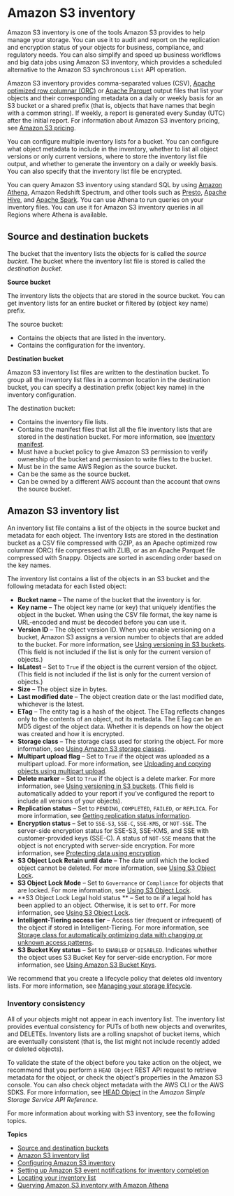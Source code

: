 # Amazon S3 inventory<a name="storage-inventory"></a>

Amazon S3 inventory is one of the tools Amazon S3 provides to help manage your storage\. You can use it to audit and report on the replication and encryption status of your objects for business, compliance, and regulatory needs\. You can also simplify and speed up business workflows and big data jobs using Amazon S3 inventory, which provides a scheduled alternative to the Amazon S3 synchronous `List` API operation\.

Amazon S3 inventory provides comma\-separated values \(CSV\), [Apache optimized row columnar \(ORC\)](https://orc.apache.org/) or [Apache Parquet](https://parquet.apache.org/) output files that list your objects and their corresponding metadata on a daily or weekly basis for an S3 bucket or a shared prefix \(that is, objects that have names that begin with a common string\)\. If weekly, a report is generated every Sunday \(UTC\) after the initial report\. For information about Amazon S3 inventory pricing, see [Amazon S3 pricing](https://aws.amazon.com/s3/pricing/)\.

You can configure multiple inventory lists for a bucket\. You can configure what object metadata to include in the inventory, whether to list all object versions or only current versions, where to store the inventory list file output, and whether to generate the inventory on a daily or weekly basis\. You can also specify that the inventory list file be encrypted\.

You can query Amazon S3 inventory using standard SQL by using [Amazon Athena](https://docs.aws.amazon.com/athena/latest/ug/what-is.html), Amazon Redshift Spectrum, and other tools such as [Presto](https://prestodb.io/), [Apache Hive](https://hive.apache.org/), and [Apache Spark](https://databricks.com/spark/about/)\. You can use Athena to run queries on your inventory files\. You can use it for Amazon S3 inventory queries in all Regions where Athena is available\. 

## Source and destination buckets<a name="storage-inventory-buckets"></a>

The bucket that the inventory lists the objects for is called the *source bucket*\. The bucket where the inventory list file is stored is called the *destination bucket*\. 

**Source bucket**

The inventory lists the objects that are stored in the source bucket\. You can get inventory lists for an entire bucket or filtered by \(object key name\) prefix\.

The source bucket:
+ Contains the objects that are listed in the inventory\.
+ Contains the configuration for the inventory\.

**Destination bucket**

Amazon S3 inventory list files are written to the destination bucket\. To group all the inventory list files in a common location in the destination bucket, you can specify a destination prefix \(object key name\) in the inventory configuration\.

The destination bucket:
+ Contains the inventory file lists\. 
+ Contains the manifest files that list all the file inventory lists that are stored in the destination bucket\. For more information, see [Inventory manifest](storage-inventory-location.md#storage-inventory-location-manifest)\.
+ Must have a bucket policy to give Amazon S3 permission to verify ownership of the bucket and permission to write files to the bucket\. 
+ Must be in the same AWS Region as the source bucket\.
+ Can be the same as the source bucket\.
+ Can be owned by a different AWS account than the account that owns the source bucket\.

## Amazon S3 inventory list<a name="storage-inventory-contents"></a>

An inventory list file contains a list of the objects in the source bucket and metadata for each object\. The inventory lists are stored in the destination bucket as a CSV file compressed with GZIP, as an Apache optimized row columnar \(ORC\) file compressed with ZLIB, or as an Apache Parquet file compressed with Snappy\. Objects are sorted in ascending order based on the key names\.

The inventory list contains a list of the objects in an S3 bucket and the following metadata for each listed object: 
+ **Bucket name** – The name of the bucket that the inventory is for\.
+ **Key name** – The object key name \(or key\) that uniquely identifies the object in the bucket\. When using the CSV file format, the key name is URL\-encoded and must be decoded before you can use it\.
+ **Version ID** – The object version ID\. When you enable versioning on a bucket, Amazon S3 assigns a version number to objects that are added to the bucket\. For more information, see [Using versioning in S3 buckets](Versioning.md)\. \(This field is not included if the list is only for the current version of objects\.\)
+ **IsLatest** – Set to `True` if the object is the current version of the object\. \(This field is not included if the list is only for the current version of objects\.\)
+ **Size** – The object size in bytes\.
+ **Last modified date** – The object creation date or the last modified date, whichever is the latest\.
+ **ETag** – The entity tag is a hash of the object\. The ETag reflects changes only to the contents of an object, not its metadata\. The ETag can be an MD5 digest of the object data\. Whether it is depends on how the object was created and how it is encrypted\.
+ **Storage class** – The storage class used for storing the object\. For more information, see [Using Amazon S3 storage classes](storage-class-intro.md)\.
+ **Multipart upload flag** – Set to `True` if the object was uploaded as a multipart upload\. For more information, see [Uploading and copying objects using multipart upload](mpuoverview.md)\.
+ **Delete marker** – Set to `True` if the object is a delete marker\. For more information, see [Using versioning in S3 buckets](Versioning.md)\. \(This field is automatically added to your report if you've configured the report to include all versions of your objects\)\.
+ **Replication status** – Set to `PENDING`, `COMPLETED`, `FAILED`, or `REPLICA`\. For more information, see [Getting replication status information](replication-status.md)\.
+ **Encryption status** – Set to `SSE-S3`, `SSE-C`, `SSE-KMS`, or `NOT-SSE`\. The server\-side encryption status for SSE\-S3, SSE\-KMS, and SSE with customer\-provided keys \(SSE\-C\)\. A status of `NOT-SSE` means that the object is not encrypted with server\-side encryption\. For more information, see [Protecting data using encryption](UsingEncryption.md)\.
+ **S3 Object Lock Retain until date** – The date until which the locked object cannot be deleted\. For more information, see [Using S3 Object Lock](object-lock.md)\.
+ **S3 Object Lock Mode** – Set to `Governance` or `Compliance` for objects that are locked\. For more information, see [Using S3 Object Lock](object-lock.md)\.
+ **S3 Object Lock Legal hold status ** – Set to `On` if a legal hold has been applied to an object\. Otherwise, it is set to `Off`\. For more information, see [Using S3 Object Lock](object-lock.md)\.
+ **Intelligent\-Tiering access tier** – Access tier \(frequent or infrequent\) of the object if stored in Intelligent\-Tiering\. For more information, see [Storage class for automatically optimizing data with changing or unknown access patterns](storage-class-intro.md#sc-dynamic-data-access)\.
+ **S3 Bucket Key status** – Set to `ENABLED` or `DISABLED`\. Indicates whether the object uses S3 Bucket Key for server\-side encryption\. For more information, see [Using Amazon S3 Bucket Keys](bucket-key.md)\.

We recommend that you create a lifecycle policy that deletes old inventory lists\. For more information, see [Managing your storage lifecycle](object-lifecycle-mgmt.md)\.

### Inventory consistency<a name="storage-inventory-contents-consistency"></a>

All of your objects might not appear in each inventory list\. The inventory list provides eventual consistency for PUTs of both new objects and overwrites, and DELETEs\. Inventory lists are a rolling snapshot of bucket items, which are eventually consistent \(that is, the list might not include recently added or deleted objects\)\. 

To validate the state of the object before you take action on the object, we recommend that you perform a `HEAD Object` REST API request to retrieve metadata for the object, or check the object's properties in the Amazon S3 console\. You can also check object metadata with the AWS CLI or the AWS SDKS\. For more information, see [HEAD Object](https://docs.aws.amazon.com/AmazonS3/latest/API/RESTObjectHEAD.html) in the *Amazon Simple Storage Service API Reference*\.

For more information about working with S3 inventory, see the following topics\.

**Topics**
+ [Source and destination buckets](#storage-inventory-buckets)
+ [Amazon S3 inventory list](#storage-inventory-contents)
+ [Configuring Amazon S3 inventory](configure-inventory.md)
+ [Setting up Amazon S3 event notifications for inventory completion](storage-inventory-notification.md)
+ [Locating your inventory list](storage-inventory-location.md)
+ [Querying Amazon S3 inventory with Amazon Athena](storage-inventory-athena-query.md)